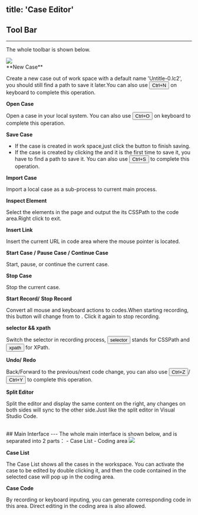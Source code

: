 title: 'Case Editor'
---
## Tool Bar
---
The whole toolbar is shown below.

<img class="box-shadow" src="/images/code-editor/case-toolbar.png">

<br/>
<i class="fa fa-file-code-o"></i>  **New Case**  

Create a new case out of work space with a default name 'Untitle-0.lc2', you should still find a path to save it later.You can also use <button>Ctrl+N</button> on keyboard to complete this operation.

<i class="fa fa-folder-open-o"></i> **Open Case**

Open a case in your local system. You can also use <button>Ctrl+O</button> on keyboard to complete this operation.

<i class="fa fa-floppy-o"></i> **Save Case** 

- If the case is created in work space,just click the button to finish saving. 
- If the case is created by clicking the <i class="fa fa-file-code-o"></i> and it is the first time to save it, you have to find a path to save it.
You can also use <button>Ctrl+S</button> to complete this operation.

<i class="fa fa-download"></i> **Import Case**

Import a local case as a sub-process to current main process.

<i class="fa fa-crosshairs"></i> **Inspect Element**

Select the elements in the page and output the its CSSPath to the code area.Right click to exit.

<i class="fa fa-link"></i> **Insert Link**

Insert the current URL in code area where the mouse pointer is located.

<i class="fa fa-play"></i> **Start Case /** <i class="fa fa-pause"></i> **Pause Case /** <i class="fa fa-play-circle-o"></i> **Continue Case**

Start, pause, or continue the current case.

<i class="fa fa-stop"></i> **Stop Case**

Stop the current case.

<i class="fa fa-circle" style="color:red"></i> **Start Record/**<i class="fa fa-stop-circle-o" style="color:red"></i> **Stop Record**

Convert all mouse and keyboard actions to codes.When starting recording, this button will change from <i class="fa fa-circle" style="color:red"></i> to <i class="fa fa-stop-circle-o" style="color:red"></i>. Click it again to stop recording.

**selector && xpath**

 Switch the selector in recording process, <button>selector</button> stands for CSSPath and <button>xpath</button> for XPath.

<i class="fa fa-undo"></i> **Undo/** <i class="fa fa-repeat"></i> **Redo**

Back/Forward to the previous/next code change, you can also use <button>Ctrl+Z</button>/<button>Ctrl+Y</button> to complete this operation.

<i class="fa fa-columns"></i> **Split Editor**

Split the editor and display the same content on the right, any changes on both sides will sync to the other side.Just like the split editor in Visual Studio Code.

<br/>
## Main Interface
---
The whole main interface is shown below, and is separated into 2 parts：
- Case List
- Coding area

<img class="guide-images" src="/images/code-editor/case-interface.png">
<br/>

**Case List**

The Case List shows all the cases in the workspace. You can activate the case to be edited by double clicking it, and then the code contained in the selected case will pop up in the coding area.

**Case Code**

By recording or keyboard inputing, you can generate corresponding code in this area. Direct editing in the coding area is also allowed.
